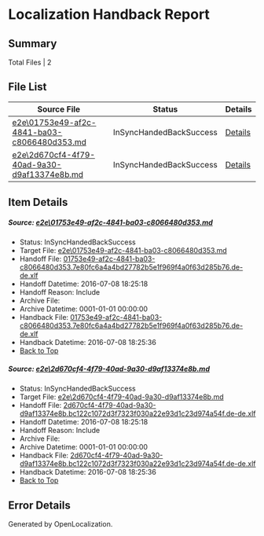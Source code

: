 # <a name='report-top'></a> Localization Handback Report

## Summary
 Total Files | 2

## File List
 Source File | Status | Details 
 ----------- | ------ | ------- 
 [e2e\01753e49-af2c-4841-ba03-c8066480d353.md](https://github.com/OpenLocalizationTestOrg/oltest/blob/3424701a7f7e5f078f084a8f0128942163a1ca95/e2e/01753e49-af2c-4841-ba03-c8066480d353.md) | InSyncHandedBackSuccess | [Details](#6d10b98951bbffc055f504818a515af7ccbd8ae31)
 [e2e\2d670cf4-4f79-40ad-9a30-d9af13374e8b.md](https://github.com/OpenLocalizationTestOrg/oltest/blob/3424701a7f7e5f078f084a8f0128942163a1ca95/e2e/2d670cf4-4f79-40ad-9a30-d9af13374e8b.md) | InSyncHandedBackSuccess | [Details](#5e945abcee7302c4a3c1cf6de32947694f038ff72)

## Item Details
##### <a name='6d10b98951bbffc055f504818a515af7ccbd8ae31'></a> Source: [e2e\01753e49-af2c-4841-ba03-c8066480d353.md](https://github.com/OpenLocalizationTestOrg/oltest/blob/3424701a7f7e5f078f084a8f0128942163a1ca95/e2e/01753e49-af2c-4841-ba03-c8066480d353.md)
* Status: InSyncHandedBackSuccess
* Target File: [e2e\01753e49-af2c-4841-ba03-c8066480d353.md](https://github.com/OpenLocalizationTestOrg/oltest-dede-fly/blob/7b8022f9904225a75960cdb191149c2258442689/e2e/01753e49-af2c-4841-ba03-c8066480d353.md)
* Handoff File: [01753e49-af2c-4841-ba03-c8066480d353.7e80fc6a4a4bd27782b5e1f969f4a0f63d285b76.de-de.xlf](https://github.com/OpenLocalizationTestOrg/olhandoff-e2e/blob/31b73a2e8350aad9b8e9922207259e42ffa73bdb/ol-handoff/OpenLocalizationTestOrg/oltest-dede-fly/ci/high/01753e49-af2c-4841-ba03-c8066480d353.7e80fc6a4a4bd27782b5e1f969f4a0f63d285b76.de-de.xlf)
* Handoff Datetime: 2016-07-08 18:25:18
* Handoff Reason: Include
* Archive File: 
* Archive Datetime: 0001-01-01 00:00:00
* Handback File: [01753e49-af2c-4841-ba03-c8066480d353.7e80fc6a4a4bd27782b5e1f969f4a0f63d285b76.de-de.xlf](https://github.com/OpenLocalizationTestOrg/olhandback-e2e/blob/78bfb837b474ffe3ca799c3f7679cf7816d5ebd9/ol-handback/OpenLocalizationTestOrg/oltest-dede-fly/ci/high/01753e49-af2c-4841-ba03-c8066480d353.7e80fc6a4a4bd27782b5e1f969f4a0f63d285b76.de-de.xlf)
* Handback Datetime: 2016-07-08 18:25:36
* [Back to Top](#report-top)

##### <a name='5e945abcee7302c4a3c1cf6de32947694f038ff72'></a> Source: [e2e\2d670cf4-4f79-40ad-9a30-d9af13374e8b.md](https://github.com/OpenLocalizationTestOrg/oltest/blob/3424701a7f7e5f078f084a8f0128942163a1ca95/e2e/2d670cf4-4f79-40ad-9a30-d9af13374e8b.md)
* Status: InSyncHandedBackSuccess
* Target File: [e2e\2d670cf4-4f79-40ad-9a30-d9af13374e8b.md](https://github.com/OpenLocalizationTestOrg/oltest-dede-fly/blob/7b8022f9904225a75960cdb191149c2258442689/e2e/2d670cf4-4f79-40ad-9a30-d9af13374e8b.md)
* Handoff File: [2d670cf4-4f79-40ad-9a30-d9af13374e8b.bc122c1072d3f7323f030a22e93d1c23d974a54f.de-de.xlf](https://github.com/OpenLocalizationTestOrg/olhandoff-e2e/blob/31b73a2e8350aad9b8e9922207259e42ffa73bdb/ol-handoff/OpenLocalizationTestOrg/oltest-dede-fly/ci/high/2d670cf4-4f79-40ad-9a30-d9af13374e8b.bc122c1072d3f7323f030a22e93d1c23d974a54f.de-de.xlf)
* Handoff Datetime: 2016-07-08 18:25:18
* Handoff Reason: Include
* Archive File: 
* Archive Datetime: 0001-01-01 00:00:00
* Handback File: [2d670cf4-4f79-40ad-9a30-d9af13374e8b.bc122c1072d3f7323f030a22e93d1c23d974a54f.de-de.xlf](https://github.com/OpenLocalizationTestOrg/olhandback-e2e/blob/78bfb837b474ffe3ca799c3f7679cf7816d5ebd9/ol-handback/OpenLocalizationTestOrg/oltest-dede-fly/ci/high/2d670cf4-4f79-40ad-9a30-d9af13374e8b.bc122c1072d3f7323f030a22e93d1c23d974a54f.de-de.xlf)
* Handback Datetime: 2016-07-08 18:25:36
* [Back to Top](#report-top)


## Error Details

Generated by OpenLocalization.
